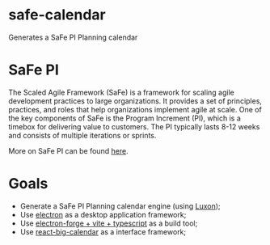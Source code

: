 # safe-calendar
Generates a SaFe PI Planning calendar

# SaFe PI

The Scaled Agile Framework (SaFe) is a framework for scaling agile development practices to large organizations. It provides a set of principles, practices, and roles that help organizations implement agile at scale. One of the key components of SaFe is the Program Increment (PI), which is a timebox for delivering value to customers. The PI typically lasts 8-12 weeks and consists of multiple iterations or sprints.

More on SaFe PI can be found [here](https://framework.scaledagile.com/planning-interval).

# Goals

- Generate a SaFe PI Planning calendar engine (using [Luxon](https://moment.github.io/luxon));
- Use [electron](https://www.electronjs.org/) as a desktop application framework;
- Use [electron-forge + vite + typescript](https://www.electronforge.io/config/plugins/vite) as a build tool;
- Use [react-big-calendar](https://www.npmjs.com/package/react-big-calendar) as a interface framework;